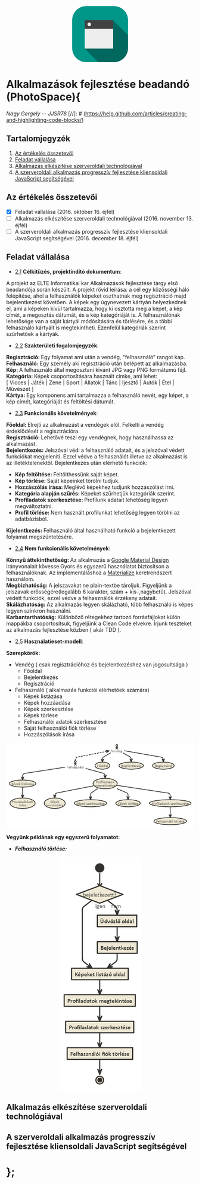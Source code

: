 <div align="center"><img src="[doc]images/icon_small.png"/></div>

# Alkalmazások fejlesztése beadandó (PhotoSpace){

*Nagy Gergely -- JJSR78*
[//]: # (https://help.github.com/articles/creating-and-highlighting-code-blocks/)
## Tartalomjegyzék

  1. [Az értékelés összetevői](#az-értékelés-összetevői)
  1. [Feladat vállalása](#feladat-vállalása)
  1. [Alkalmazás elkészítése szerveroldali technológiával](#alkalmazás-elkészítése-szerveroldali-technológiával)
  1. [A szerveroldali alkalmazás progresszív fejlesztése kliensoldali JavaScript segítségével](#a-szerveroldali-alkalmazás-progresszív-fejlesztése-kliensoldali-javascript-segítségével)

## Az értékelés összetevői

- [x] Feladat vállalása (2016. október 16. éjfél)
- [ ] Alkalmazás elkészítése szerveroldali technológiával (2016. november 13. éjfél)
- [ ] A szerveroldali alkalmazás progresszív fejlesztése kliensoldali JavaScript segítségével (2016. december 18. éjfél)

## Feladat vállalása

<a name="cel"></a><a name="2.1"></a>
- [2.1](#cel) **Célkitűzés, projektindító dokumentum**: 

A projekt az ELTE Informatikai kar Alkalmazások fejlesztése tárgy első beadandója során készült. A projekt rövid leírása: a cél egy közösségi háló felépítése, ahol a felhasználók képeket oszthatnak meg regisztráció majd bejelentkezést követően. A képek egy úgynevezett kártyán helyezkednek el, ami a képeken kívül tartalmazza, hogy ki osztotta meg a képet, a kép címét, a megosztás dátumát, és a kép kategóriáját is. A felhasználónak lehetősége van a saját kártyái módósítására és törlésére, és a többi felhasználó kártyáit is megtekintheti. Ezenfelül kategóriák szerint szűrhetőek a kártyák.

<a name="fogalom"></a><a name="2.2"></a>
- [2.2](#fogalom) **Szakterületi fogalomjegyzék**: 

<b>Regisztráció: </b>Egy folyamat ami után a vendég, "felhasználó" rangot kap.<br>
<b>Felhasználó: </b>Egy személy aki regisztráció után belépett az alkalmazásba.<br>
<b>Kép: </b>A felhasználó által megosztani kivánt JPG vagy PNG formátumú fájl.<br>
<b>Kategória: </b>Képek csoportosítására használt címke, ami lehet:<br>
  [ Vicces | Játék | Zene | Sport | Állatok | Tánc | Ijesztő | Autók | Étel | Művészet ]</br>
<b>Kártya: </b>Egy komponens ami tartalmazza a felhasználó nevét, egy képet, a kép címét, kategóriáját és feltöltési dátumát.<br>

<a name="funkc"></a><a name="2.3"></a>
- [2.3](#funkc) **Funkcionális követelmények**: 

<b>Főoldal: </b>Elrejti az alkalmazást a vendégek elől. Felkelti a vendég érdeklődését a regisztrációra. <br>
<b>Regisztráció: </b>Lehetővé teszi egy vendégnek, hogy használhassa az alkalmazást. <br>
<b>Bejelentkezés: </b>Jelszóval védi a felhasználó adatait, és a jelszóval védett funkciókat megjeleníti. Ezzel védve a felhasználót illetve az alkalmazást is az illetéktelenektől. Bejelentkezés után elérhető funkciók: <br>
  - <b>Kép feltöltése: </b>Feltölthessünk saját képet. <br>
  - <b>Kép törlése: </b>Saját képeinket törölni tudjuk. <br>
  - <b>Hozzászólás írása: </b>Meglévő képekhez tudjunk hozzászólást írni. <br>
  - <b>Kategória alapján szűrés: </b>Képeket szűrhetjük kategóriák szerint. <br>
  - <b>Profiladatok szerkesztése: </b>Profilunk adatait lehetőség legyen megváltoztatni. <br>
  - <b>Profil törlése: </b>Nem használt profilunkat lehetőség legyen törölni az adatbázisból. <br>
  
<b>Kijelentkezés: </b>Felhasználó által használható funkció a bejelentkezett folyamat megszüntetésére. <br>
  
<a name="nemfunkc"></a><a name="2.4"></a>
- [2.4](#nemfunkc) **Nem funkcionális követelmények**: 

<b>Könnyű áttekinthetőség: </b>Az alkalmazás a <a href="https://material.google.com/">Google Material Design</a> irányvonalait kövesse.Gyors és egyszerű használatot biztosítson a felhasználóknak. Az implementáláshoz a <a href="http://materializecss.com/">Materialize</a> keretrendszert használom.<br>
<b>Megbízhatóság: </b>A jelszavakat ne plain-textbe tároljuk. Figyeljünk a jelszavak erősségére(legalább 6 karakter, szám + kis-,nagybetű). Jelszóval védett funkciók, ezzel védve a felhasználók érzékeny adatait. <br>
<b>Skálázhatóság: </b>Az alkalmazás legyen skálázható, több felhasználó is képes legyen szinkron használni. <br>
<b>Karbantarthatóság: </b>Különböző rétegekhez tartozó forrásfájlokat külön mappákba csoportosítsuk, figyeljünk a Clean Code elvekre. Írjunk teszteket az alkalmazás fejlesztése közben ( akár TDD ).

<a name="hasznal"></a><a name="2.5"></a>
- [2.5](#hasznal) **Használatieset-modell**: 

**Szerepkörök:**

 - Vendég ( csak regisztrációhoz és bejelentkezéshez van jogosultsága )
	 - Főoldal
	 - Bejelentkezés
	 - Regisztráció
 - Felhasználó ( alkalmazás funkciói elérhetőek számára)
	 - Képek listázása
	 - Képek hozzáadása
	 - Képek szerkesztése
	 - Képek törlése
	 - Felhasználói adatok szerkesztése
	 - Saját felhasználói fiók törlése
	 - Hozzászólások írása

<div align="center"><img src="[doc]images/hasznalatieset_diagram.png"/></div>

**Vegyünk példának egy egyszerű folyamatot:**

 - ***Felhasználó törlése:***

<div align="center"><img src="[doc]images/profil_torles_folyamat.png"/></div>

## Alkalmazás elkészítése szerveroldali technológiával

## A szerveroldali alkalmazás progresszív fejlesztése kliensoldali JavaScript segítségével

# };
